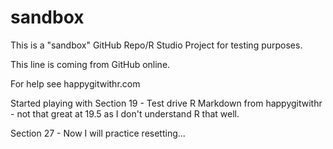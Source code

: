 # sandbox

This is a "sandbox" GitHub Repo/R Studio Project for testing purposes. 

This line is coming from GitHub online.

For help see happygitwithr.com

Started playing with Section 19 - Test drive R Markdown from happygitwithr - not that great at 19.5 as I don't understand R that well. 

Section 27 - Now I will practice resetting...
